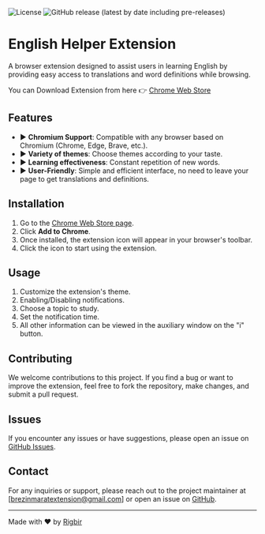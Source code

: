 ![License](https://img.shields.io/static/v1?label=license&message=CC-BY-NC-4.0&color=blueviolet) ![GitHub release (latest by date including pre-releases)](https://img.shields.io/github/v/release/rigbir/Extension?include_prereleases)

# English Helper Extension

A browser extension designed to assist users in learning English by providing easy access to translations and word definitions while browsing.

You can Download Extension from here 👉 [Chrome Web Store](https://chromewebstore.google.com/detail/english-helper/omnmhbbfdkcaglkikjcijapgcabifikp)

## Features

- ▶️ **Chromium Support**: Compatible with any browser based on Chromium (Chrome, Edge, Brave, etc.). </br>
- ▶️ **Variety of themes**: Choose themes according to your taste. </br>
- ▶️ **Learning effectiveness**: Constant repetition of new words. </br>
- ▶️ **User-Friendly**: Simple and efficient interface, no need to leave your page to get translations and definitions.

## Installation

1. Go to the [Chrome Web Store page](https://chromewebstore.google.com/detail/english-helper/omnmhbbfdkcaglkikjcijapgcabifikp).
2. Click **Add to Chrome**.
3. Once installed, the extension icon will appear in your browser's toolbar.
4. Click the icon to start using the extension.

## Usage

1. Customize the extension's theme.
2. Enabling/Disabling notifications.
3. Choose a topic to study.
4. Set the notification time.
5. All other information can be viewed in the auxiliary window on the "i" button.

## Contributing

We welcome contributions to this project. If you find a bug or want to improve the extension, feel free to fork the repository, make changes, and submit a pull request.

## Issues

If you encounter any issues or have suggestions, please open an issue on [GitHub Issues](https://github.com/Rigbir/Extension/issues).

## Contact

For any inquiries or support, please reach out to the project maintainer at [brezinmaratextension@gmail.com] or open an issue on [GitHub](https://github.com/Rigbir/Extension).

---

Made with ❤️ by [Rigbir](https://github.com/Rigbir)
